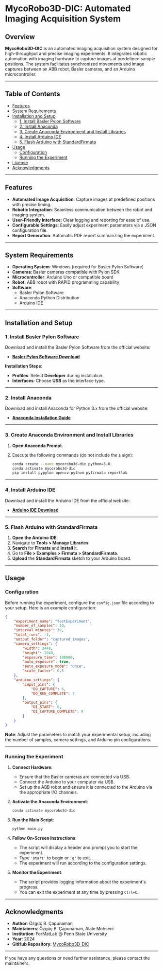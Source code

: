 # MycoRobo3D-DIC: Automated Imaging Acquisition System

## Overview

**MycoRobo3D-DIC** is an automated imaging acquisition system designed for high-throughput and precise imaging experiments. It integrates robotic automation with imaging hardware to capture images at predefined sample positions. The system facilitates synchronized movements and image captures between an ABB robot, Basler cameras, and an Arduino microcontroller.

---

## Table of Contents

- [Features](#features)
- [System Requirements](#system-requirements)
- [Installation and Setup](#installation-and-setup)
  - [1. Install Basler Pylon Software](#1-install-basler-pylon-software)
  - [2. Install Anaconda](#2-install-anaconda)
  - [3. Create Anaconda Environment and Install Libraries](#3-create-anaconda-environment-and-install-libraries)
  - [4. Install Arduino IDE](#4-install-arduino-ide)
  - [5. Flash Arduino with StandardFirmata](#5-flash-arduino-with-standardfirmata)
- [Usage](#usage)
  - [Configuration](#configuration)
  - [Running the Experiment](#running-the-experiment)
- [License](#license)
- [Acknowledgments](#acknowledgments)

---

## Features

- **Automated Image Acquisition**: Capture images at predefined positions with precise timing.
- **Robotic Integration**: Seamless communication between the robot and imaging system.
- **User-Friendly Interface**: Clear logging and reporting for ease of use.
- **Configurable Settings**: Easily adjust experiment parameters via a JSON configuration file.
- **Report Generation**: Automatic PDF report summarizing the experiment.

---

## System Requirements

- **Operating System**: Windows (required for Basler Pylon Software)
- **Cameras**: Basler cameras compatible with Pylon SDK
- **Microcontroller**: Arduino Uno or compatible board
- **Robot**: ABB robot with RAPID programming capability
- **Software**:
  - Basler Pylon Software
  - Anaconda Python Distribution
  - Arduino IDE

---

## Installation and Setup

### 1. Install Basler Pylon Software

Download and install the Basler Pylon Software from the official website:

- **[Basler Pylon Software Download](https://www.baslerweb.com/en/products/software/basler-pylon-camera-software-suite/)**

**Installation Steps**:

- **Profiles**: Select **Developer** during installation.
- **Interfaces**: Choose **USB** as the interface type.

---

### 2. Install Anaconda

Download and install Anaconda for Python 3.x from the official website:

- **[Anaconda Installation Guide](https://docs.anaconda.com/anaconda/install/windows/)**

---

### 3. Create Anaconda Environment and Install Libraries

1. **Open Anaconda Prompt**.
2. Execute the following commands (do not include the `$` sign):

   ```bash
   conda create --name mycorobo3d-dic python=3.8
   conda activate mycorobo3d-dic
   pip install pypylon opencv-python pyfirmata reportlab
   ```

---

### 4. Install Arduino IDE

Download and install the Arduino IDE from the official website:

- **[Arduino IDE Download](https://www.arduino.cc/en/software)**

---

### 5. Flash Arduino with StandardFirmata

1. **Open the Arduino IDE**.
2. Navigate to **Tools > Manage Libraries**.
3. **Search** for **Firmata** and **install** it.
4. Go to **File > Examples > Firmata > StandardFirmata**.
5. **Upload** the **StandardFirmata** sketch to your Arduino board.

---

## Usage

### Configuration

Before running the experiment, configure the `config.json` file according to your setup. Here is an example configuration:

```json
{
    "experiment_name": "TestExperiment",
    "number_of_samples": 10,
    "interval_minutes": 30,
    "total_runs": -1,
    "output_folder": "captured_images",
    "camera_settings": {
        "width": 2448,
        "height": 2048,
        "exposure_time": 100000,
        "auto_exposure": true,
        "auto_exposure_mode": "Once",
        "scale_factor": 0.5
    },
    "arduino_settings": {
        "input_pins": {
            "DO_CAPTURE": 6,
            "DO_RUN_COMPLETE": 7
        },
        "output_pins": {
            "DI_START": 8,
            "DI_CAPTURE_COMPLETE": 9
        }
    }
}
```

**Note**: Adjust the parameters to match your experimental setup, including the number of samples, camera settings, and Arduino pin configurations.

---

### Running the Experiment

1. **Connect Hardware**:

   - Ensure that the Basler cameras are connected via USB.
   - Connect the Arduino to your computer via USB.
   - Set up the ABB robot and ensure it is connected to the Arduino via the appropriate I/O channels.

2. **Activate the Anaconda Environment**:

   ```bash
   conda activate mycorobo3d-dic
   ```

3. **Run the Main Script**:

   ```bash
   python main.py
   ```

4. **Follow On-Screen Instructions**:

   - The script will display a header and prompt you to start the experiment.
   - Type `'start'` to begin or `'q'` to exit.
   - The experiment will run according to the configuration settings.

5. **Monitor the Experiment**:

   - The script provides logging information about the experiment's progress.
   - You can exit the experiment at any time by pressing `Ctrl+C`.

---

## Acknowledgments

- **Author**: Özgüç B. Çapunaman
- **Maintainers**: Özgüç B. Çapunaman, Alale Mohseni
- **Institution**: ForMatLab @ Penn State University
- **Year**: 2024
- **GitHub Repository**: [MycoRobo3D-DIC](https://github.com/ForMat-Lab/MycoRobo3D-DIC)

---

If you have any questions or need further assistance, please contact the maintainers.
